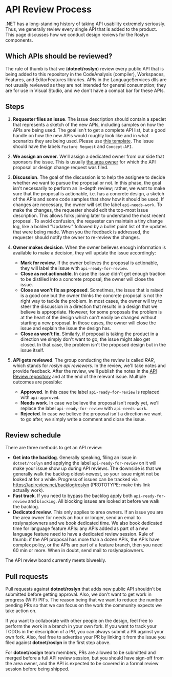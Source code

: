 # API Review Process

.NET has a long-standing history of taking API usability extremely seriously. Thus, we generally review every single API that is added to the product. This page discusses how we conduct design reviews for the Roslyn components.

## Which APIs should be reviewed?

The rule of thumb is that we (**dotnet/roslyn**) review every public API that is being added to this repository in the CodeAnalysis (compiler), Workspaces, Features, and EditorFeatures libraries. APIs in the LanguageServices dlls are not usually reviewed as they are not intended for general consumption; they are for use in Visual Studio, and we don't have a compat bar for these APIs.

## Steps

1. **Requester files an issue**. The issue description should contain a speclet that represents a sketch of the new APIs, including samples on how the APIs are being used. The goal isn't to get a complete API list, but a good handle on how the new APIs would roughly look like and in what scenarios they are being used. Please use [this template](https://github.com/dotnet/roslyn/issues/new?template=api-suggestion.md). The issue should have the labels `Feature Request` and `Concept-API`.

2. **We assign an owner**. We'll assign a dedicated owner from our side that sponsors the issue. This is usually [the area owner](../area-owners.md#areas) for which the API proposal or design change request was filed.

3. **Discussion**. The goal of the discussion is to help the assignee to decide whether we want to pursue the proposal or not. In this phase, the goal isn't necessarily to perform an in-depth review; rather, we want to make sure that the proposal is actionable, i.e. has a concrete design, a sketch of the APIs and some code samples that show how it should be used. If changes are necessary, the owner will set the label `api-needs-work`. To make the changes, the requester should edit the top-most issue description. This allows folks joining later to understand the most recent proposal. To avoid confusion, the requester can maintain a tiny change log, like a bolded "Updates:" followed by a bullet point list of the updates that were being made. When you the feedback is addressed, the requester should notify the owner to re-review the changes.

4. **Owner makes decision**. When the owner believes enough information is available to make a decision, they will update the issue accordingly:

    * **Mark for review**. If the owner believes the proposal is actionable, they will label the issue with `api-ready-for-review`.
    * **Close as not actionable**. In case the issue didn't get enough traction to be distilled into a concrete proposal, the owner will close the issue.
    * **Close as won't fix as proposed**. Sometimes, the issue that is raised is a good one but the owner thinks the concrete proposal is not the right way to tackle the problem. In most cases, the owner will try to steer the discussion in a direction that results in a design that we believe is appropriate. However, for some proposals the problem is at the heart of the design which can't easily be changed without starting a new proposal. In those cases, the owner will close the issue and explain the issue the design has.
    * **Close as won't fix**. Similarly, if proposal is taking the product in a direction we simply don't want to go, the issue might also get closed. In that case, the problem isn't the proposed design but in the issue itself.

5. **API gets reviewed**. The group conducting the review is called *RAR*, which stands for *roslyn api reviewers*. In the review, we'll take notes and provide feedback. After the review, we'll publish the notes in the [API Review repository](https://github.com/dotnet/apireviews) and at the end of the relevant issue. Multiple outcomes are possible:

    * **Approved**. In this case the label `api-ready-for-review` is replaced
    with `api-approved`.
    * **Needs work**. In case we believe the proposal isn't ready yet, we'll
    replace the label `api-ready-for-review` with `api-needs-work`.
    * **Rejected**. In case we believe the proposal isn't a direction we want to go after, we simply write a comment and close the issue.

## Review schedule

 There are three methods to get an API review:

* **Get into the backlog**. Generally speaking, filing an issue in `dotnet/roslyn` and applying the label `api-ready-for-review` on it will make your issue show up during API reviews. The downside is that we generally walk the backlog oldest-newest, so your issue might not be looked at for a while. Progress of issues can be tracked via https://apireview.net/backlog/roslyn (PROTOTYPE: make this link actually work).
* **Fast track**. If you need to bypass the backlog apply both `api-ready-for-review` and `blocking`. All blocking issues are looked at before we walk the backlog.
* **Dedicated review**. This only applies to area owners. If an issue you are the area owner for needs an hour or longer, send an email to roslynapiowners and we book dedicated time. We also book dedicated time for language feature APIs: any APIs added as part of a new language feature need to have a dedicated review session. Rule of thumb: if the API proposal has more than a dozen APIs, the APIs have complex policy, or the APIs are part of a feature branch, then you need 60 min or more. When in doubt, send mail to roslynapiowners.

The API review board currently meets biweekly.

## Pull requests

Pull requests against **dotnet/roslyn** that adds new public API shouldn't be submitted before getting approval. Also, we don't want to get work in progress (WIP) PR's. The reason being that we want to reduce the number pending PRs so that we can focus on the work the community expects we take action on.

If you want to collaborate with other people on the design, feel free to perform the work in a branch in your own fork. If you want to track your TODOs in the description of a PR, you can always submit a PR against your own fork. Also, feel free to advertise your PR by linking it from the issue you filed against **dotnet/roslyn** in the first step above.

For **dotnet/roslyn** team members, PRs are allowed to be submitted and merged before a full API review session, but you should have sign-off from the area owner, and the API is expected to be covered in a formal review session before being shipped.
